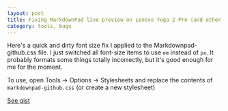 ```yaml
---
layout: post
title: Fixing MarkdownPad live preview on Lenovo Yoga 2 Pro (and other high DPI screens)
category: tools, bugs
---
```


Here's a quick and dirty font size fix I applied to the Markdownpad-github.css file. I just switched all font-size items to use `em` instead of `px`. It probably formats some things totally incorrectly, but it's good enough for me for the moment.

To use, open Tools -> Options -> Stylesheets and replace the contents of `markdownpad-github.css` (or create a new stylesheet)

[See gist](https://gist.github.com/GeorgeHahn/46d809262f3be67ea13e)